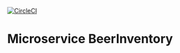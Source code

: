 [![CircleCI](https://circleci.com/gh/PacoMunoz/microservice_beerInventory/tree/main.svg?style=svg)](https://circleci.com/gh/PacoMunoz/microservice_beerInventory/tree/main)
<h1>Microservice BeerInventory</h1>
